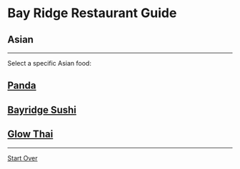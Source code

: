 # Bay Ridge Restaurant Guide
## Asian
---
Select a specific Asian food:
## [Panda](https://www.pandabrooklyn.com/)
## [Bayridge Sushi](http://www.brsushi.com/)
## [Glow Thai](http://glowthai.com/)
---
[Start Over](../home.md)